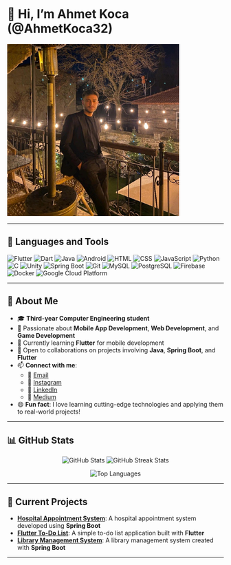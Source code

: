 # 👋 Hi, I’m Ahmet Koca (@AhmetKoca32)

<img src="https://github.com/AhmetKoca32/PersonalPortfolio/blob/main/1713706264886.jfif" alt="Profile Banner" width="400" height="400">

---

## 🔧 Languages and Tools
<p align="left">
  <img src="https://img.icons8.com/color/48/000000/flutter.png" alt="Flutter" title="Flutter" width="40" height="40"/>
  <img src="https://img.icons8.com/color/48/000000/dart.png" alt="Dart" title="Dart" width="40" height="40"/>
  <img src="https://img.icons8.com/color/48/000000/java-coffee-cup-logo.png" alt="Java" title="Java" width="40" height="40"/>
  <img src="https://img.icons8.com/color/48/000000/android-os.png" alt="Android" title="Android" width="40" height="40"/>
  <img src="https://img.icons8.com/color/48/000000/html-5.png" alt="HTML" title="HTML" width="40" height="40"/>
  <img src="https://img.icons8.com/color/48/000000/css3.png" alt="CSS" title="CSS" width="40" height="40"/>
  <img src="https://img.icons8.com/color/48/000000/javascript.png" alt="JavaScript" title="JavaScript" width="40" height="40"/>
  <img src="https://img.icons8.com/color/48/000000/python.png" alt="Python" title="Python" width="40" height="40"/>
  <img src="https://img.icons8.com/color/48/000000/c-programming.png" alt="C" title="C" width="40" height="40"/>
  <img src="https://img.icons8.com/color/48/000000/unity.png" alt="Unity" title="Unity" width="40" height="40"/>
  <img src="https://img.icons8.com/color/48/000000/spring-logo.png" alt="Spring Boot" title="Spring Boot" width="40" height="40"/>
  <img src="https://img.icons8.com/color/48/000000/git.png" alt="Git" title="Git" width="40" height="40"/>
  <img src="https://img.icons8.com/fluency/48/000000/mysql-logo.png" alt="MySQL" title="MySQL" width="40" height="40"/>
  <img src="https://img.icons8.com/color/48/000000/postgreesql.png" alt="PostgreSQL" title="PostgreSQL" width="40" height="40"/>
  <img src="https://img.icons8.com/color/48/000000/firebase.png" alt="Firebase" title="Firebase" width="40" height="40"/>
  <img src="https://img.icons8.com/color/48/000000/docker.png" alt="Docker" title="Docker" width="40" height="40"/>
  <img src="https://img.icons8.com/color/48/000000/google-cloud.png" alt="Google Cloud Platform" title="Google Cloud Platform" width="40" height="40"/>
</p>

---

## 📖 About Me
- 🎓 **Third-year Computer Engineering student**
- 👀 Passionate about **Mobile App Development**, **Web Development**, and **Game Development**
- 🌱 Currently learning **Flutter** for mobile development
- 💞️ Open to collaborations on projects involving **Java**, **Spring Boot**, and **Flutter**
- 📫 **Connect with me**:
  - 📧 [Email](mailto:kocaahmetkoca32@gmail.com)
  - 📸 [Instagram](https://www.instagram.com/ahmetkoca/)
  - 💼 [LinkedIn](https://www.linkedin.com/in/ahmet-koca-75a995258/)
  - 📝 [Medium](https://medium.com/@ahmetkocaa)
- 😄 **Fun fact**: I love learning cutting-edge technologies and applying them to real-world projects!

---

## 📊 GitHub Stats
<p align="center">
  <img src="https://github-readme-stats.vercel.app/api?username=AhmetKoca32&show_icons=true&theme=chartreuse-dark" alt="GitHub Stats"/>
  <img src="https://github-readme-streak-stats.herokuapp.com/?user=AhmetKoca32&theme=chartreuse-dark" alt="GitHub Streak Stats"/>
</p>

<p align="center">
  <img src="https://github-readme-stats.vercel.app/api/top-langs?username=AhmetKoca32&show_icons=true&locale=en&layout=compact&theme=merko" alt="Top Languages"/>
</p>

---

## 🚀 Current Projects
- **[Hospital Appointment System](https://github.com/AhmetKoca32/Hospital-Appointment-System)**: A hospital appointment system developed using **Spring Boot**
- **[Flutter To-Do List](https://github.com/AhmetKoca32/To-Do-List-App)**: A simple to-do list application built with **Flutter**
- **[Library Management System](https://github.com/AhmetKoca32/Library-Management-System)**: A library management system created with **Spring Boot**

---

<!---
AhmetKoca32/AhmetKoca32 is a ✨ special ✨ repository because its `README.md` (this file) appears on your GitHub profile.
You can click the Preview link to take a look at your changes.
--->

